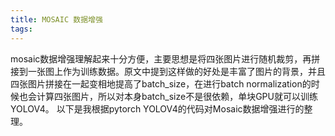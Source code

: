 ```yaml
---
title: MOSAIC 数据增强
tags:
---
```


mosaic数据增强理解起来十分方便，主要思想是将四张图片进行随机裁剪，再拼接到一张图上作为训练数据。原文中提到这样做的好处是丰富了图片的背景，并且四张图片拼接在一起变相地提高了batch_size，在进行batch normalization的时候也会计算四张图片，所以对本身batch_size不是很依赖，单块GPU就可以训练YOLOV4。
以下是我根据pytorch YOLOV4的代码对Mosaic数据增强进行的整理。